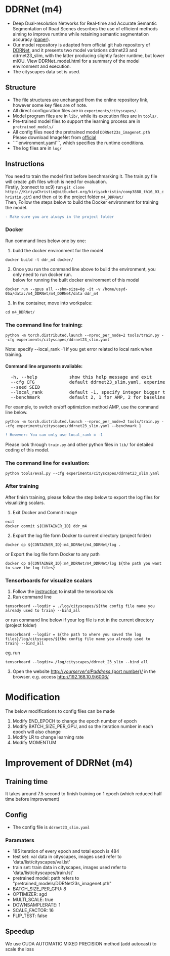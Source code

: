 # DDRNet (m4)

- Deep Dual-resolution Networks for Real-time and Accurate Semantic Segmentation of Road Scenes describes the use of efficient methods aiming to improve runtime while retaining semantic segmentation accuracy ([paper](https://paperswithcode.com/paper/deep-dual-resolution-networks-for-real-time)).  
- Our model repository is adapted from official git hub repository of [DDRNet](https://github.com/chenjun2hao/DDRNet.pytorch), and it presents two model variations ddrnet23 and ddrnet23_slim, with the latter producing slightly faster runtime, but lower mIOU. View DDRNet_model.html for a summary of the model environment and execution.
- The cityscapes data set is used.

## Structure  
- The file structures are unchanged from the online repository link, however some key files are of note.  
- All direct configuration files are in ```experiments/cityscapes/```.   
- Model program files are in ```lib/```, while its execution files are in ```tools/```.  
- Pre-trained model files to support the learning process are in ```pretrained_models/```  
- All config files need the pretrained model ```DDRNet23s_imagenet.pth``` Please download ImageNet from [official](https://github.com/ydhongHIT/DDRNet)  
- ````environment.yaml```, which specifies the runtime conditions.  
- The log files are in ```log/```  

## Instructions  
You need to train the model first before benchmarking it. The train.py file will create .pth files which is need for evaluation.   
Firstly, (connect to sc9) run ```git clone https://KiriyaChristin@bitbucket.org/kiriyachristin/comp3888_th16_03_christin.git```) and then ```cd``` to the project folder ```m4_DDRNet/```      
Then, Follow the steps below to build the Docker environment for training the model.
```diff
- Make sure you are always in the project folder
```
### Docker
Run command lines below one by one:  
1. build the docker environment for the model  

```
docker build -t ddr_m4 docker/ 
```
2. Once you run the command line above to build the environment, you only need to run docker run.  
   below for running the built docker environment of this model  
```
docker run --gpus all --shm-size=8g -it -v /home/usyd-05a/data:/m4_DDRNet/m4_DDRNet/data ddr_m4 
```
3. In the container, move into workpalce:
```
cd m4_DDRNet/
```

### The command line for training:  
```
python -m torch.distributed.launch --nproc_per_node=2 tools/train.py --cfg experiments/cityscapes/ddrnet23_slim.yaml
```
Note: specify --local_rank -1 if you get error related to local rank when training.
#### Command line arguments avaliable:
<pre>
  -h, --help            show this help message and exit
  --cfg CFG             default ddrnet23_slim.yaml, experiment configure file name
  --seed SEED
  --local_rank          default -1, specify integer bigger than -1 for distributed training
  --benchmark           default 2, 1 for AMP, 2 for baseline, 3 for channel.last and 4 for channel.last and AMP
</pre>

For example, to switch on/off optimiztion method AMP, use the command line below.  
```
python -m torch.distributed.launch --nproc_per_node=2 tools/train.py --cfg experiments/cityscapes/ddrnet23_slim.yaml --benchmark 1
```  
```diff
! However: You can only use local_rank = -1  
```
Please look through ```train.py``` and other python files in ```lib/``` for detailed coding of this model.  

### The command line for evaluation:  
```
python tools/eval.py --cfg experiments/cityscapes/ddrnet23_slim.yaml
```  
### After training
After finish training, please follow the step below to export the log files for visualizing scalars.  
1. Exit Docker and Commit image
```
exit
docker commit ${CONTAINER_ID} ddr_m4
```
2. Export the log file form Docker to current directory (project folder)
```
docker cp ${CONTAINER_ID}:m4_DDRNet/m4_DDRNet/log .
```  

or Export the log file form Docker to any path
```
docker cp ${CONTAINER_ID}:m4_DDRNet/m4_DDRNet/log ${the path you want to save the log files}
```

### Tensorboards for visualize scalars
1. Follow the [instruction](https://github.com/Ilite-Kiriya/semantic-models/tree/main?tab=readme-ov-file#tensorboard) to install the tensorboards  
2. Run command line
```
tensorboard --logdir = ./log/cityscapes/${the config file name you already used to train} --bind_all
```  
or run command line below if your log file is not in the current directory (project folder)  
```
tensorboard --logdir = ${the path to where you saved the log files}/log/cityscapes/${the config file name you already used to train} --bind_all
```
eg. run  
```
tensorboard --logdir=./log/cityscapes/ddrnet_23_slim --bind_all
```  
3. Open the website <u>http://${your server's IP address}:${port number}/</u> in the browser. e.g. access <u>http://192.168.10.9:6006/</u>

# Modification
The below modifications to config files can be made  
1. Modify END_EPOCH to change the epoch number of epoch  
2. Modify BATCH_SIZE_PER_GPU, and so the iteration number in each epoch will also change  
3. Modify LR to change learning rate   
4. Modify MOMENTUM  

# Improvement of DDRNet (m4)  
## Training time  
It takes around 7.5 second to finish training on 1 epoch (which reduced half time before improvement)  
## Config  
- The config file is ```ddrnet23_slim.yaml```  
### Paramaters  
- 185 iteration of every epoch and total epoch is 484  
- test set: val data in cityscapes, images used refer to 'data/list/cityscapes/val.lst'  
- train set: train data in cityscapes, images used refer to 'data/list/cityscapes/train.lst'  
- pretrained model: path refers to "pretrained_models/DDRNet23s_imagenet.pth"  
- BATCH_SIZE_PER_GPU: 8  
- OPTIMIZER: sgd  
- MULTI_SCALE: true  
- DOWNSAMPLERATE: 1  
- SCALE_FACTOR: 16
- FLIP_TEST: false
## Speedup 
We use CUDA AUTOMATIC MIXED PRECISION method (add autocast) to scale the loss  
